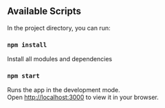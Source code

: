## Available Scripts

In the project directory, you can run:

### `npm install`

Install all modules and dependencies

### `npm start`

Runs the app in the development mode.\
Open [http://localhost:3000](http://localhost:3000) to view it in your browser.
